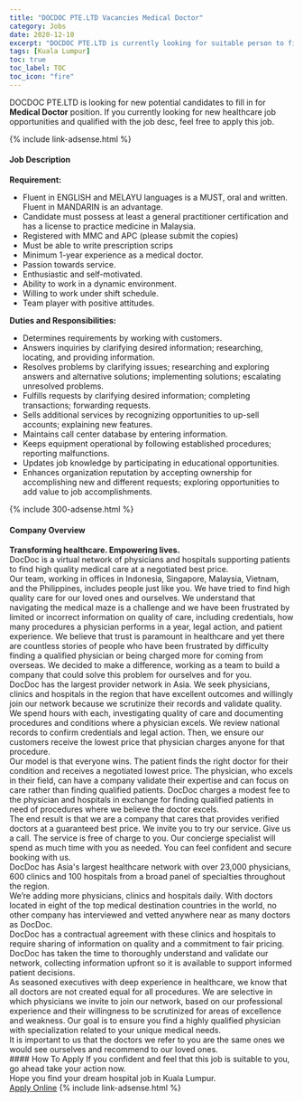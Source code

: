 ```yaml
---
title: "DOCDOC PTE.LTD Vacancies Medical Doctor" 
category: Jobs 
date: 2020-12-10 
excerpt: "DOCDOC PTE.LTD is currently looking for suitable person to fill in the Medical Doctor which positioned at Kuala Lumpur" 
tags: [Kuala Lumpur] 
toc: true 
toc_label: TOC 
toc_icon: "fire" 
--- 
```


<p>DOCDOC PTE.LTD is looking for new potential candidates to fill in for <b>Medical Doctor</b> position. If you currently looking for new healthcare job opportunities and qualified with the job desc, feel free to apply this job.
</p>{% include link-adsense.html %} 
<div><div><div><h4>Job Description</h4></div></div><div><div><span><div><div><strong>Requirement:</strong></div><ul><li>Fluent in ENGLISH and MELAYU languages is a MUST, oral and written. Fluent in MANDARIN is an advantage.</li><li>Candidate must possess at least a general practitioner certification and has a license to practice medicine in Malaysia.</li><li>Registered with MMC and APC (please submit the copies)</li><li>Must be able to write prescription scrips</li><li>Minimum 1-year experience as a medical doctor.</li><li>Passion towards service.</li><li>Enthusiastic and self-motivated.</li><li>Ability to work in a dynamic environment.</li><li>Willing to work under shift schedule.</li><li>Team player with positive attitudes.</li></ul><div>&#8203;<strong>Duties and Responsibilities:</strong></div><ul><li>Determines requirements by working with customers.</li><li>Answers inquiries by clarifying desired information; researching, locating, and providing information.</li><li>Resolves problems by clarifying issues; researching and exploring answers and alternative solutions; implementing solutions; escalating unresolved problems.</li><li>Fulfills requests by clarifying desired information; completing transactions; forwarding requests.</li><li>Sells additional services by recognizing opportunities to up-sell accounts; explaining new features.</li><li>Maintains call center database by entering information.</li><li>Keeps equipment operational by following established procedures; reporting malfunctions.</li><li>Updates job knowledge by participating in educational opportunities.</li><li>Enhances organization reputation by accepting ownership for accomplishing new and different requests; exploring opportunities to add value to job accomplishments.</li></ul></div></span></div></div></div> 
{% include 300-adsense.html %} 
<div><div><div><h4>Company Overview</h4></div></div><div><div><span><div><div>
<div>
<div><strong>Transforming healthcare. Empowering lives.</strong></div>
</div>
<div>
<div>DocDoc is a virtual network of physicians and hospitals supporting patients to find high quality medical care at a negotiated best price.</div>
<div>Our team, working in offices in Indonesia, Singapore, Malaysia, Vietnam, and the Philippines, includes people just like you. We have tried to find high quality care for our loved ones and ourselves. We understand that navigating the medical maze is a challenge and we have been frustrated by limited or incorrect information on quality of care, including credentials, how many procedures a physician performs in a year, legal action, and patient experience. We believe that trust is paramount in healthcare and yet there are countless stories of people who have been frustrated by difficulty finding a qualified physician or being charged more for coming from overseas. We decided to make a difference, working as a team to build a company that could solve this problem for ourselves and for you.</div>
<div>DocDoc has the&#160;largest provider network in Asia. We seek physicians, clinics and hospitals in the region that have excellent outcomes and willingly join our network because we scrutinize their records and validate quality. We spend hours with each, investigating quality of care and documenting procedures and conditions where a physician excels. We review national records to confirm credentials and legal action. Then, we ensure our customers receive the lowest price that physician charges anyone for that procedure.</div>
<div>Our model is that everyone wins. The patient finds the right doctor for their condition and receives a negotiated lowest price. The physician, who excels in their field, can have a company validate their expertise and can focus on care rather than finding qualified patients. DocDoc charges a modest fee to the physician and hospitals in exchange for finding qualified patients in need of procedures where we believe the doctor excels.</div>
<div>The end result is that we are&#160;a company that cares&#160;that provides&#160;verified doctors&#160;at a&#160;guaranteed best price. We invite you to try our service. Give us a call. The service is free of charge to you. Our concierge specialist will spend as much time with you as needed. You can feel confident and secure booking with us.</div>
<div>DocDoc has Asia's largest healthcare network with over 23,000 physicians, 600 clinics and 100 hospitals from a broad panel of specialties throughout the region.</div>
<div>We&#8217;re adding more physicians, clinics and hospitals daily. With doctors located in eight of the top medical destination countries in the world, no other company has interviewed and vetted anywhere near as many doctors as DocDoc.</div>
<div>DocDoc has a contractual agreement with these clinics and hospitals to require sharing of information on quality and a commitment to fair pricing. DocDoc has taken the time to thoroughly understand and validate our network, collecting information upfront so it is available to support informed patient decisions.</div>
<div>As seasoned executives with deep experience in healthcare, we know that all doctors are not created equal for all procedures. We are selective in which physicians we invite to join our network, based on our professional experience and their willingness to be scrutinized for areas of excellence and weakness. Our goal is to ensure you find a highly qualified physician with specialization related to your unique medical needs.</div>
<div>It is important to us that the doctors we refer to you are the same ones we would see ourselves and recommend to our loved ones.</div>
</div>
</div></div></span></div></div></div> 
#### How To Apply 
If you confident and feel that this job is suitable to you, go ahead take your action now. <br/> 
Hope you find your dream hospital job in Kuala Lumpur. <br/> 
<a href="https://www.jobstreet.com.my/en/job/medical-doctor-3400750/origin/id?jobId=jobstreet-id-job-3400750&sectionRank=6&token=0~02766865-2f4f-465b-8586-5f06e4b1ecfd&fr=SRP%20View%20In%20New%20Ta" class="btn btn--warning" target="_blank" rel="nofollow noopenner">Apply Online</a> 
{% include link-adsense.html %} 